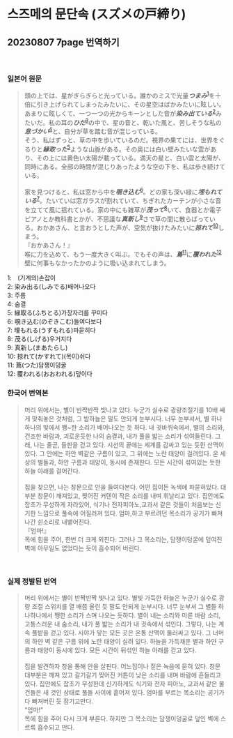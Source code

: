 # 스즈메의 문단속 (スズメの戸締り)
## 20230807 7page 번역하기


<br>

### 일본어 원문
> 頭の上では、星がぎらぎらと光っている。誰かのミスで光量***つまみ***<sup>[1](#ft_1)</sup>を十倍に引き上げられてしまったみたいに、その星空はばかみたいに眩しい。あまりに眩しくて、一つ一つの光からキーンとした音が***染み出ている***<sup>[2](#ft_2)</sup>みたいだ。私の耳の***ひだ***<sup>[3](#ft_3)</sup>の中で、星の音と、乾いた風と、苦しそうな私の***息づかい***<sup>[4](#ft_4)</sup>と、自分が草を踏む音が混じっている。<br>
> そう、私はずっと、草の中を歩いているのだ。視界の果てには、世界をぐるりと***縁取った***<sup>[5](#ft_5)</sup>ような山脈がある。その奥には白い壁みたいな雲があり、その上には黄色い太陽が載っている。満天の星と、白い雲と太陽が、同時にある。全部の時間が混じりあったような空の下を、私は歩き続けている。<br>
> <br>
> 家を見つけると、私は窓から中を***覗き込む***<sup>[6](#ft_6)</sup>。どの家も深い緑に***埋もれている***<sup>[7](#ft_7)</sup>。たいていは窓ガラスが割れていて、ちぎれたカーテンが小さな音を立てて風に揺れている。家の中にも雑草が***茂って***<sup>[8](#ft_8)</sup>いて、食器とか電子ピアノとか教科書とかが、不思議な***真新し***<sup>[9](#ft_9)</sup>さで草の間に散らばっている。おかあさん、と言おうとした声が、空気が抜けたみたいに***掠れて***<sup>[10](#ft_10)</sup>しまう。<br>
> 『おかあさん！』<br>
> 喉に力を込めて、もう一度大きく叫ぶ。でもその声は、***蔦***<sup>[11](#ft_11)</sup>に***覆われた***<sup>[12](#ft_12)</sup>壁に何事もなかったかのように吸い込まれてしまう。

<a name="ft_1">1</a>:　(기계의)손잡이<br>
<a name="ft_2">2</a>: 染み出る(しみでる)배어나오다<br>
<a name="ft_3">3</a>: 주름<br>
<a name="ft_4">4</a>: 숨결<br>
<a name="ft_5">5</a>: 縁取る(ふちとる)가장자리를 꾸미다<br>
<a name="ft_6">6</a>: 覗き込む(のぞきこむ)들여다보다<br>
<a name="ft_7">7</a>: 埋もれる(うずもれる)파묻히다<br>
<a name="ft_8">8</a>: 茂る(しげる)우거지다<br>
<a name="ft_9">9</a>: 真新し(まあたらし)<br>
<a name="ft_10">10</a>: 掠れて(かすれて)(목이)쉬다<br>
<a name="ft_11">11</a>: 蔦(つた)담쟁이덩굴<br>
<a name="ft_12">12</a>: 覆われる(おおわれる)덮이다<br>

 ### 한국어 번역본
> 머리 위에서는, 별이 반짝반짝 빛나고 있다. 누군가 실수로 광량조절기를 10배 쌔게 맞춰놓은 것처럼, 그 밤하늘은 말도 안되게 눈부시다. 너무 눈부셔서, 별 하나하나의 빛에서 쨍~한 소리가 배어나오는 듯 하다. 
> 내 귓바퀴속에서, 별의 소리와, 건조한 바람과, 괴로운듯한 나의 숨결과, 내가 풀을 밟는 소리가 섞여들린다. 
> 그래, 나는 줄곧, 들판을 걷고 있다. 시선의 끝에는 세계를 감싸고 있는 듯한 산맥이 있다. 
> 그 안에는 하안 벽같은 구름이 있고, 그 위에는 노란 태양이 걸려있다.
> 온 세상의 별들과, 하안 구름과 태양이, 동시에 존재한다.
> 모든 시간이 섞여있는 듯한 하늘 아래를 걸어간다.<br>
> <br>
> 집을 찾으면, 나는 창문으로 안을 들여다본다. 어떤 집이든 녹색에 파묻혀있다. 대부분 창문이 깨져있고, 찢어진 커텐이 작은 소리를 내며 휘날리고 있다. 집안에도 잡초가 무성하게 자라있어, 식기나 전자피아노,교과서 같은 것들이 처음보는 신기한 느낌으로 풀속에 어질러져 있다. 엄마,하고 부르려던 목소리가 공기가 빠져나간 쉰소리로 내뱉어진다.<br>
> 『엄마!』<br>
> 목에 힘을 주어, 한번 더 크게 외친다. 그러나 그 목소리는, 담쟁이덩굴에 덮여진 벽에 아무일도 없었다는 듯이 흡수되어 버린다.

<br>

### 실제 정발된 번역
> 머리 위에서는 별이 반짝반짝 빛나고 있다. 별빛 가득한 하늘은 누군가 실수로 광량 조절 스위치를 열 배쯤 올린 듯 말도 안되게 눈부시다. 너무 눈부셔 그 별들 하나하나에서 쨍한 소리가 스며 나오는 듯하다. 별이 내는 소리와 마른 바람 소리, 고통스러운 내 숨소리, 내가 풀 밟는 소리가 내 귓속에서 섞인다. 그렇다, 나는 계속 풀밭을 걷고 있다. 시야가 닿는 모든 곳은 온통 산맥이 둘러싸고 있다. 그 너머의 하얀 벽 같은 구름 위에 노란 태양이 실려 있다. 하늘을 가득채운 별과 하얀 구름과 태양이 동시에 있다. 모든 시간이 뒤섞인 하늘 아래를 걷고 있다.<br>
> <br>
> 집을 발견하자 창을 통해 안을 살핀다. 어느집이나 짙은 녹음에 묻혀 있다. 창문 대부분은 깨져 있고 갈기갈기 찢어진 커튼이 낮은 소리를 내며 바람에 흔들리고 있다. 집안에도 잡초가 무성한데 신기하게도 식기와 전자 피아노, 교과서 같은 물건들은 새 것인 상태로 풀들 사이에 흩어져 있다. 엄마를 부르는 목소리는 공기가 다 빠져버린 듯 잠기고만다.<br>
> "엄마!"<br>
> 목에 힘을 주어 다시 크게 부른다. 하지만 그 목소리는 담쟁이덩굴로 덮인 벽에 스르륵 흡수되고 만다.
